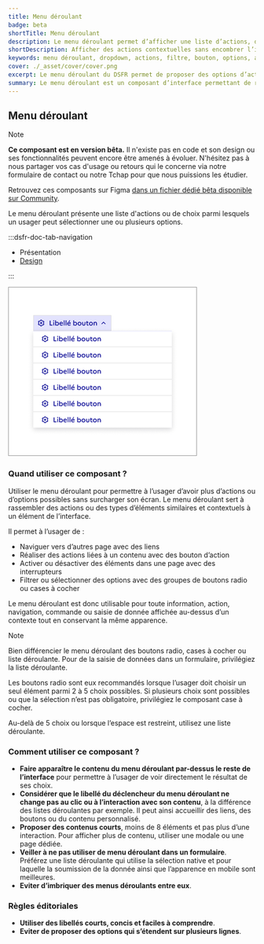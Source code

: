 ```yaml
---
title: Menu déroulant
badge: beta
shortTitle: Menu déroulant
description: Le menu déroulant permet d’afficher une liste d’actions, de liens ou de contrôles dans une interface sans encombrer l’écran. Il s’utilise hors formulaire.
shortDescription: Afficher des actions contextuelles sans encombrer l’interface
keywords: menu déroulant, dropdown, actions, filtre, bouton, options, accessibilité, interface, DSFR
cover: ./_asset/cover/cover.png
excerpt: Le menu déroulant du DSFR permet de proposer des options d’action, de filtrage ou de navigation dans un espace réduit, en dehors des formulaires.
summary: Le menu déroulant est un composant d’interface permettant de regrouper des actions, liens ou contrôles dans une zone compacte, accessible au clic. Il ne doit pas être utilisé pour la saisie de données en formulaire, où la liste déroulante est préférable. Ce composant est en version bêta et peut encore évoluer - ses cas d’usage sont nombreux, allant du filtre contextuel à l’action rapide, sans modification de libellé du bouton déclencheur. Il existe en trois tailles (SM, MD, LG) et respecte les bonnes pratiques d’accessibilité du Design Système de l’État.
---
```


## Menu déroulant

> [!NOTE]
> **Ce composant est en version bêta.** Il n'existe pas en code et son design ou ses fonctionnalités peuvent encore être amenés à évoluer. N'hésitez pas à nous partager vos cas d'usage ou retours qui le concerne via notre formulaire de contact ou notre Tchap pour que nous puissions les étudier.

Retrouvez ces composants sur Figma [dans un fichier dédié bêta disponible sur Community](https://www.figma.com/community/file/1096003483468520396).

Le menu déroulant présente une liste d'actions ou de choix parmi lesquels un usager peut sélectionner une ou plusieurs options.

:::dsfr-doc-tab-navigation

- Présentation
- [Design](./design/index.md)

:::

![ ](./_asset/presentation/presentation-1.png)

### Quand utiliser ce composant ?

Utiliser le menu déroulant pour permettre à l’usager d’avoir plus d’actions ou d’options possibles sans surcharger son écran. Le menu déroulant sert à rassembler des actions ou des types d’éléments similaires et contextuels à un élément de l’interface.

Il permet à l’usager de :

- Naviguer vers d’autres page avec des liens
- Réaliser des actions liées à un contenu avec des bouton d’action
- Activer ou désactiver des éléments dans une page avec des interrupteurs
- Filtrer ou sélectionner des options avec des groupes de boutons radio ou cases à cocher

Le menu déroulant est donc utilisable pour toute information, action, navigation, commande ou saisie de donnée affichée au-dessus d’un contexte tout en conservant la même apparence.

> [!NOTE]
> Bien différencier le menu déroulant des boutons radio, cases à cocher ou liste déroulante. Pour de la saisie de données dans un formulaire, privilégiez la liste déroulante.

Les boutons radio sont eux recommandés lorsque l’usager doit choisir un seul élément parmi 2 à 5 choix possibles. Si plusieurs choix sont possibles ou que la sélection n’est pas obligatoire, privilégiez le composant case à cocher.

Au-delà de 5 choix ou lorsque l’espace est restreint, utilisez une liste déroulante.

### Comment utiliser ce composant ?

- **Faire apparaître le contenu du menu déroulant par-dessus le reste de l’interface** pour permettre à l’usager de voir directement le résultat de ses choix.
- **Considérer que le libellé du déclencheur du menu déroulant ne change pas au clic ou à l’interaction avec son contenu**, à la différence des listes déroulantes par exemple. Il peut ainsi accueillir des liens, des boutons ou du contenu personnalisé.
- **Proposer des contenus courts**, moins de 8 éléments et pas plus d’une interaction. Pour afficher plus de contenu, utiliser une modale ou une page dédiée.
- **Veiller à ne pas utiliser de menu déroulant dans un formulaire**. Préférez une liste déroulante qui utilise la sélection native et pour laquelle la soumission de la donnée ainsi que l’apparence en mobile sont meilleures.
- **Eviter d’imbriquer des menus déroulants entre eux**.

### Règles éditoriales

- **Utiliser des libellés courts, concis et faciles à comprendre**.
- **Eviter de proposer des options qui s’étendent sur plusieurs lignes**.